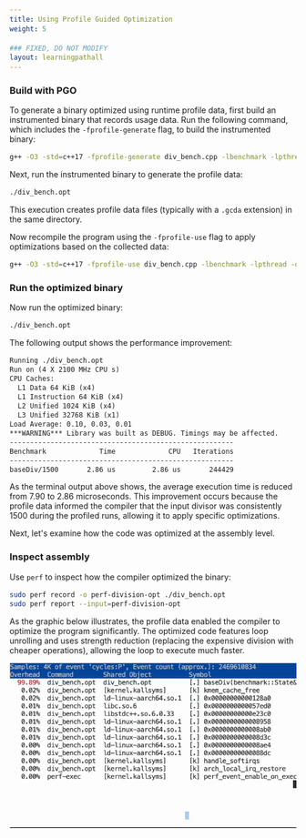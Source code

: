 ```yaml
---
title: Using Profile Guided Optimization
weight: 5

### FIXED, DO NOT MODIFY
layout: learningpathall
---
```


### Build with PGO

To generate a binary optimized using runtime profile data, first build an instrumented binary that records usage data. Run the following command, which includes the `-fprofile-generate` flag, to build the instrumented binary:

```bash
g++ -O3 -std=c++17 -fprofile-generate div_bench.cpp -lbenchmark -lpthread -o div_bench.opt
```

Next, run the instrumented binary to generate the profile data:

```bash
./div_bench.opt
```

This execution creates profile data files (typically with a `.gcda` extension) in the same directory. 

Now recompile the program using the `-fprofile-use` flag to apply optimizations based on the collected data: 

```bash
g++ -O3 -std=c++17 -fprofile-use div_bench.cpp -lbenchmark -lpthread -o div_bench.opt
```

### Run the optimized binary 

Now run the optimized binary:

```bash
./div_bench.opt
```

The following output shows the performance improvement:

```output
Running ./div_bench.opt
Run on (4 X 2100 MHz CPU s)
CPU Caches:
  L1 Data 64 KiB (x4)
  L1 Instruction 64 KiB (x4)
  L2 Unified 1024 KiB (x4)
  L3 Unified 32768 KiB (x1)
Load Average: 0.10, 0.03, 0.01
***WARNING*** Library was built as DEBUG. Timings may be affected.
-------------------------------------------------------
Benchmark             Time             CPU   Iterations
-------------------------------------------------------
baseDiv/1500       2.86 us         2.86 us       244429
```

As the terminal output above shows, the average execution time is reduced from 7.90 to 2.86 microseconds. This improvement occurs because the profile data informed the compiler that the input divisor was consistently 1500 during the profiled runs, allowing it to apply specific optimizations.

Next, let's examine how the code was optimized at the assembly level.

### Inspect assembly 

Use `perf` to inspect how the compiler optimized the binary:

```bash
sudo perf record -o perf-division-opt ./div_bench.opt
sudo perf report --input=perf-division-opt
```

As the graphic below illustrates, the profile data enabled the compiler to optimize the program significantly. The optimized code features loop unrolling and uses strength reduction (replacing the expensive division with cheaper operations), allowing the loop to execute much faster.

![after-pgo](./after-pgo.gif)